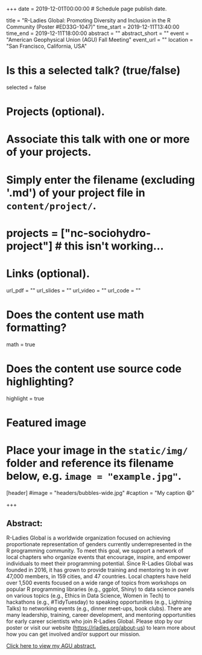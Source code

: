 +++
date = 2019-12-01T00:00:00  # Schedule page publish date.

title = "R-Ladies Global: Promoting Diversity and Inclusion in the R Community (Poster #ED33G-1047)"
time_start = 2019-12-11T13:40:00
time_end = 2019-12-11T18:00:00
abstract = ""
abstract_short = ""
event = "American Geophysical Union (AGU) Fall Meeting"
event_url = ""
location = "San Francisco, California, USA"

# Is this a selected talk? (true/false)
selected = false

# Projects (optional).
#   Associate this talk with one or more of your projects.
#   Simply enter the filename (excluding '.md') of your project file in `content/project/`.
# projects = ["nc-sociohydro-project"] # this isn't working...

# Links (optional).
url_pdf = ""
url_slides = ""
url_video = ""
url_code = ""

# Does the content use math formatting?
math = true

# Does the content use source code highlighting?
highlight = true

# Featured image
# Place your image in the `static/img/` folder and reference its filename below, e.g. `image = "example.jpg"`.
[header]
#image = "headers/bubbles-wide.jpg"
#caption = "My caption :smile:"

+++

## Abstract:</br>
R-Ladies Global is a worldwide organization focused on achieving proportionate representation of genders currently underrepresented in the R programming community. To meet this goal, we support a network of local chapters who organize events that encourage, inspire, and empower individuals to meet their programming potential. Since R-Ladies Global was founded in 2016, it has grown to provide training and mentoring to in over 47,000 members, in 159 cities, and 47 countries. Local chapters have held over 1,500 events focused on a wide range of topics from workshops on popular R programming libraries (e.g., ggplot, Shiny) to data science panels on various topics (e.g., Ethics in Data Science, Women in Tech) to hackathons (e.g., #TidyTuesday) to speaking opportunities (e.g., Lightning Talks) to networking events (e.g., dinner meet-ups, book clubs). There are many leadership, training, career development, and mentoring opportunities for early career scientists who join R-Ladies Global. Please stop by our poster or visit our website (https://rladies.org/about-us) to learn more about how you can get involved and/or support our mission.

[Click here to view my AGU abstract. ](https://agu.confex.com/agu/fm19/meetingapp.cgi/Paper/490269)